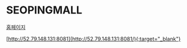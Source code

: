 # SEOPINGMALL

<a href="http://52.79.148.131:8081" target="_blank">홈페이지</a>

[http://52.79.148.131:8081](http://52.79.148.131:8081/){:target="_blank"}
